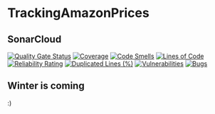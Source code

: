 # TrackingAmazonPrices

## SonarCloud
[![Quality Gate Status](https://sonarcloud.io/api/project_badges/measure?project=RamonMartinezNieto_TrackingAmazonPrices&metric=alert_status)](https://sonarcloud.io/summary/new_code?id=RamonMartinezNieto_TrackingAmazonPrices)
[![Coverage](https://sonarcloud.io/api/project_badges/measure?project=RamonMartinezNieto_TrackingAmazonPrices&metric=coverage)](https://sonarcloud.io/summary/new_code?id=RamonMartinezNieto_TrackingAmazonPrices)
[![Code Smells](https://sonarcloud.io/api/project_badges/measure?project=RamonMartinezNieto_TrackingAmazonPrices&metric=code_smells)](https://sonarcloud.io/summary/new_code?id=RamonMartinezNieto_TrackingAmazonPrices)
[![Lines of Code](https://sonarcloud.io/api/project_badges/measure?project=RamonMartinezNieto_TrackingAmazonPrices&metric=ncloc)](https://sonarcloud.io/summary/new_code?id=RamonMartinezNieto_TrackingAmazonPrices)
[![Reliability Rating](https://sonarcloud.io/api/project_badges/measure?project=RamonMartinezNieto_TrackingAmazonPrices&metric=reliability_rating)](https://sonarcloud.io/summary/new_code?id=RamonMartinezNieto_TrackingAmazonPrices)
[![Duplicated Lines (%)](https://sonarcloud.io/api/project_badges/measure?project=RamonMartinezNieto_TrackingAmazonPrices&metric=duplicated_lines_density)](https://sonarcloud.io/summary/new_code?id=RamonMartinezNieto_TrackingAmazonPrices)
[![Vulnerabilities](https://sonarcloud.io/api/project_badges/measure?project=RamonMartinezNieto_TrackingAmazonPrices&metric=vulnerabilities)](https://sonarcloud.io/summary/new_code?id=RamonMartinezNieto_TrackingAmazonPrices)
[![Bugs](https://sonarcloud.io/api/project_badges/measure?project=RamonMartinezNieto_TrackingAmazonPrices&metric=bugs)](https://sonarcloud.io/summary/new_code?id=RamonMartinezNieto_TrackingAmazonPrices)

## Winter is coming
:)

